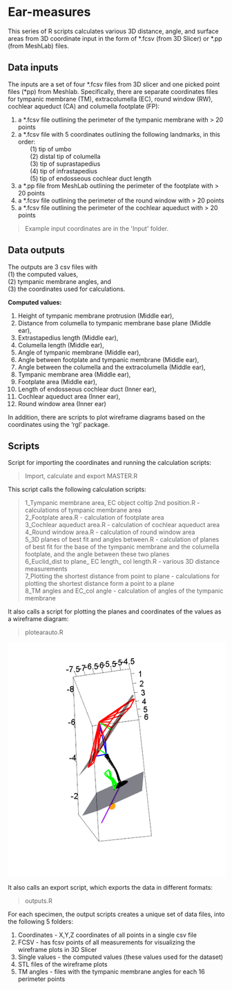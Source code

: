 # Ear-measures

This series of R scripts calculates various 3D distance, angle, and surface areas from 3D coordinate input in the form of *.fcsv (from 3D Slicer) or *.pp (from MeshLab) files. 

## Data inputs
The inputs are a set of four *.fcsv files from 3D slicer and one picked point files (*pp) from Meshlab.  Specifically, there are separate coordinates files for tympanic membrane (TM), extracolumella (EC), round window (RW), cochlear aqueduct (CA) and columella footplate (FP):

1) a *.fcsv file outlining the perimeter of the tympanic membrane with > 20 points
2) a *.fcsv file with 5 coordinates outlining the following landmarks, in this order:  
   &nbsp;&nbsp;&nbsp;&nbsp;&nbsp;&nbsp; (1) tip of umbo  
   &nbsp;&nbsp;&nbsp;&nbsp;&nbsp;&nbsp; (2) distal tip   of columella  
   &nbsp;&nbsp;&nbsp;&nbsp;&nbsp;&nbsp; (3) tip of suprastapedius  
   &nbsp;&nbsp;&nbsp;&nbsp;&nbsp;&nbsp; (4) tip of infrastapedius  
   &nbsp;&nbsp;&nbsp;&nbsp;&nbsp;&nbsp; (5) tip of endosseous cochlear duct length  
3) a *.pp file from MeshLab outlining the perimeter of the footplate with > 20 points
4) a *.fcsv file outlining the perimeter of the round window with > 20 points  
5) a *.fcsv file outlining the perimeter of the cochlear aqueduct with > 20 points

> Example input coordinates are in the 'Input' folder. 

## Data outputs
The outputs are 3 csv files with  
(1) the computed values,  
(2) tympanic membrane angles, and  
(3) the coordinates used for calculations. 

**Computed values:**
1)	Height of tympanic membrane protrusion	(Middle ear),
2)	Distance from columella to tympanic membrane base plane	(Middle ear),
3)	Extrastapedius length	(Middle ear),
4)	Columella length	(Middle ear),
5)	Angle of tympanic membrane	(Middle ear),
6)	Angle between footplate and tympanic membrane	(Middle ear),
7)	Angle between the columella and the extracolumella	(Middle ear),
8)	Tympanic membrane area	(Middle ear),
9)	Footplate area	(Middle ear),
10)	Length of endosseous cochlear duct	(Inner ear),
11)	Cochlear aqueduct area	(Inner ear),
12)	Round window area	(Inner ear)


In addition, there are scripts to plot wireframe diagrams based on the coordinates using the ‘rgl’ package.

## Scripts
Script for importing the coordinates and running the calculation scripts:
> Import, calculate and export MASTER.R


This script calls the following calculation scripts:

> 1_Tympanic membrane area, EC object coltip 2nd position.R - calculations of tympanic membrane area    
2_Footplate area.R - calculation of footplate area  
3_Cochlear aqueduct area.R - calculation of cochlear aqueduct area  
4_Round window area.R - calculation of round window area  
5_3D planes of best fit and angles between.R - calculation of planes of best fit for the base of the tympanic membrane and the columella footplate, and the angle between these two planes  
6_Euclid_dist to plane_ EC length_ col length.R - various 3D distance measurements  
7_Plotting the shortest distance from point to plane - calculations for plotting the shortest distance form a point to a plane  
8_TM angles and EC_col angle - calculation of angles of the tympanic membrane


It also calls a script for plotting the planes and coordinates of the values as a wireframe diagram:

> plotearauto.R

![alt text](Capture.png)

It also calls an export script, which exports the data in different formats:

> outputs.R

For each specimen, the output scripts creates a unique set of data files, into the following 5 folders:
1) Coordinates -  X,Y,Z coordinates of all points in a single csv file
2) FCSV - has fcsv points of all measurements for visualizing the wireframe plots in 3D Slicer
3) Single values - the computed values (these values used for the dataset)
4) STL files of the wireframe plots
5) TM angles - files with the tympanic membrane angles for each 16 perimeter points